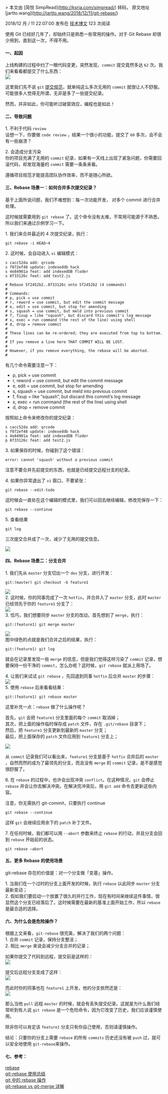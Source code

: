 \> 本文由 \[简悦 SimpRead\](http://ksria.com/simpread/) 转码， 原文地址 \[jartto.wang\](http://jartto.wang/2018/12/11/git-rebase/)

2018/12 月 / 11 22:07:00 发布在 [技术博文](http://jartto.wang/categories/%E6%8A%80%E6%9C%AF%E5%8D%9A%E6%96%87/) 123 次阅读

使用 Git 已经好几年了，却始终只是熟悉一些常用的操作。对于 Git Rebase 却很少用到，直到这一次，不得不用。  

#### [](#一、起因 "一、起因")一、起因

上线构建的过程中扫了一眼代码变更，突然发现，`commit` 提交竟然多达 `62` 次。我们来看看都提交了什么东西：  
![](https://raw.githubusercontent.com/chenfengyanyu/my-web-accumulation/master/images/git-rebase/commit1.png)

这里我们先不说 `git` [提交规范](http://jartto.wang/2018/07/08/git-commit/)，就单纯这么多次无用的 `commit` 就很让人不舒服。可能很多人觉得无所谓，无非是多了一些提交纪录。

然而，并非如此，你可能听过破窗效应，编程也是如此！

#### [](#二、导致问题 "二、导致问题")二、导致问题

1\. 不利于代码 `review`  
设想一下，你要做 `code review` ，结果一个很小的功能，提交了 `60` 多次，会不会有一些崩溃？

2\. 会造成分支污染  
你的项目充满了无用的 `commit` 纪录，如果有一天线上出现了紧急问题，你需要回滚代码，却发现海量的 `commit` 需要一条条来看。

遵循项目规范才能提高团队协作效率，而不是随心所欲。

#### [](#三、Rebase-场景一：如何合并多次提交纪录？ "三、Rebase 场景一：如何合并多次提交纪录？")三、Rebase 场景一：如何合并多次提交纪录？

基于上面所说问题，我们不难想到：每一次功能开发， 对多个 commit 进行合并处理。

这时候就需要用到 `git rebase` 了。这个命令没有太难，不常用可能源于不熟悉，所以我们来通过示例学习一下。

1\. 我们来合并最近的 4 次提交纪录，执行：  

```
git rebase -i HEAD~4
```

2\. 这时候，会自动进入 `vi` 编辑模式：  

```
s cacc52da add: qrcode
s f072ef48 update: indexeddb hack
s 4e84901a feat: add indexedDB floder
s 8f33126c feat: add test2.js

# Rebase 5f2452b2..8f33126c onto 5f2452b2 (4 commands)
#
# Commands:
# p, pick = use commit
# r, reword = use commit, but edit the commit message
# e, edit = use commit, but stop for amending
# s, squash = use commit, but meld into previous commit
# f, fixup = like "squash", but discard this commit's log message
# x, exec = run command (the rest of the line) using shell
# d, drop = remove commit
#
# These lines can be re-ordered; they are executed from top to bottom.
#
# If you remove a line here THAT COMMIT WILL BE LOST.
#
# However, if you remove everything, the rebase will be aborted.
#
```

有几个命令需要注意一下：

*   p, pick = use commit
*   r, reword = use commit, but edit the commit message
*   e, edit = use commit, but stop for amending
*   s, squash = use commit, but meld into previous commit
*   f, fixup = like “squash”, but discard this commit’s log message
*   x, exec = run command (the rest of the line) using shell
*   d, drop = remove commit

按照如上命令来修改你的提交纪录：  

```
s cacc52da add: qrcode
s f072ef48 update: indexeddb hack
s 4e84901a feat: add indexedDB floder
p 8f33126c feat: add test2.js
```

3\. 如果保存的时候，你碰到了这个错误：  

```
error: cannot 'squash' without a previous commit
```

注意不要合并先前提交的东西，也就是已经提交远程分支的纪录。

4\. 如果你异常退出了 `vi` 窗口，不要紧张：  

```
git rebase --edit-todo
```

这时候会一直处在这个编辑的模式里，我们可以回去继续编辑，修改完保存一下：  

```
git rebase --continue
```

5\. 查看结果  

```
git log
```

三次提交合并成了一次，减少了无用的提交信息。

![](https://raw.githubusercontent.com/chenfengyanyu/my-web-accumulation/master/images/git-rebase/commit2.png)

#### [](#四、Rebase-场景二：分支合并 "四、Rebase 场景二：分支合并")四、Rebase 场景二：分支合并

1\. 我们先从 `master` 分支切出一个 `dev` 分支，进行开发：  

```
git:(master) git checkout -b feature1
```

![](https://raw.githubusercontent.com/chenfengyanyu/my-web-accumulation/master/images/git-rebase/git1.png)  
2\. 这时候，你的同事完成了一次 `hotfix`，并合并入了 `master` 分支，此时 `master` 已经领先于你的 `feature1` 分支了：  
![](https://raw.githubusercontent.com/chenfengyanyu/my-web-accumulation/master/images/git-rebase/git2.png)  
3\. 恰巧，我们想要同步 `master` 分支的改动，首先想到了 `merge`，执行：  

```
git:(feature1) git merge master
```

![](https://raw.githubusercontent.com/chenfengyanyu/my-web-accumulation/master/images/git-rebase/git3.png)  
图中绿色的点就是我们合并之后的结果，执行：  

```
git:(feature1) git log
```

就会在记录里发现一些 `merge` 的信息，但是我们觉得这样污染了 `commit` 记录，想要保持一份干净的 `commit`，怎么办呢？这时候，`git rebase` 就派上用场了。

4\. 让我们来试试 `git rebase` ，先回退到同事 `hotfix` 后合并 `master` 的步骤：  
![](https://raw.githubusercontent.com/chenfengyanyu/my-web-accumulation/master/images/git-rebase/git4.png)  
5\. 使用 `rebase` 后来看看结果：  

```
git:(feature1) git rebase master
```

这里补充一点：`rebase` 做了什么操作呢？

首先，`git` 会把 `feature1` 分支里面的每个 `commit` 取消掉；  
其次，把上面的操作临时保存成 `patch` 文件，存在 `.git/rebase` 目录下；  
然后，把 `feature1` 分支更新到最新的 `master` 分支；  
最后，把上面保存的 `patch` 文件应用到 `feature1` 分支上；

![](https://raw.githubusercontent.com/chenfengyanyu/my-web-accumulation/master/images/git-rebase/git5.png)

从 `commit` 记录我们可以看出来，`feature1` 分支是基于 `hotfix` 合并后的 `master` ，自然而然的成为了最领先的分支，而且没有 `merge` 的 `commit` 记录，是不是感觉很舒服了。

6\. 在 `rebase` 的过程中，也许会出现冲突 `conflict`。在这种情况，`git` 会停止 `rebase` 并会让你去解决冲突。在解决完冲突后，用 `git add` 命令去更新这些内容。

注意，你无需执行 git-commit，只要执行 continue

```
git rebase --continue
```

这样 `git` 会继续应用余下的 `patch` 补丁文件。

7\. 在任何时候，我们都可以用 `--abort` 参数来终止 `rebase` 的行动，并且分支会回到 `rebase` 开始前的状态。  

```
git rebase —abort
```

#### [](#五、更多-Rebase-的使用场景 "五、更多 Rebase 的使用场景")五、更多 Rebase 的使用场景

git-rebase 存在的价值是：对一个分支做「变基」操作。

1\. 当我们在一个过时的分支上面开发的时候，执行 `rebase` 以此同步 `master` 分支最新变动；  
2\. 假如我们要启动一个放置了很久的并行工作，现在有时间来继续这件事情，很显然这个分支已经落后了。这时候需要在最新的基准上面开始工作，所以 `rebase` 是最合适的选择。

#### [](#六、为什么会是危险操作？ "六、为什么会是危险操作？")六、为什么会是危险操作？

根据上文来看，`git-rebase` 很完美，解决了我们的两个问题：  
1\. 合并 `commit` 记录，保持分支整洁；  
2\. 相比 `merge` 来说会减少分支合并的记录；

如果你提交了代码到远程，提交前是这样的：  
![](https://raw.githubusercontent.com/chenfengyanyu/my-web-accumulation/master/images/git-rebase/git2.png)

提交后远程分支变成了这样：  
![](https://raw.githubusercontent.com/chenfengyanyu/my-web-accumulation/master/images/git-rebase/git5.png)

而此时你的同事也在 `feature1` 上开发，他的分支依然还是：  
![](https://raw.githubusercontent.com/chenfengyanyu/my-web-accumulation/master/images/git-rebase/git6.png)

那么当他 `pull` 远程 `master` 的时候，就会有丢失提交纪录。这就是为什么我们经常听到有人说 `git rebase` 是一个危险命令，因为它改变了历史，我们应该谨慎使用。

除非你可以肯定该 `feature1` 分支只有你自己使用，否则请谨慎操作。

结论：只要你的分支上需要 `rebase` 的所有 `commits` 历史还没有被 `push` 过，就可以安全地使用 `git-rebase`来操作。

#### [](#七、参考： "七、参考：")七、参考：

[rebase](http://gitbook.liuhui998.com/4_2.html)  
[git-rebase 使用总结](https://cloud.tencent.com/developer/news/231201)  
[git 中的 rebase 操作](https://blog.csdn.net/gtlbtnq9mr3/article/details/80222523)  
[git-rebase vs git-merge 详解](https://www.cnblogs.com/kidsitcn/p/5339382.html)